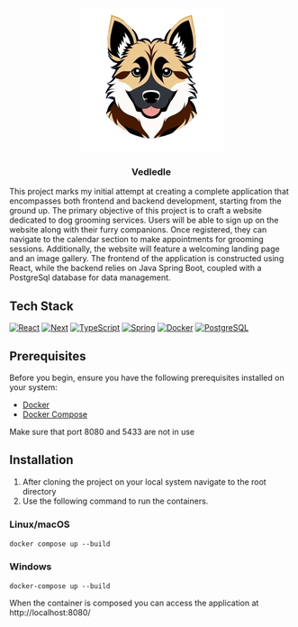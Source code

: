 <div align="center">
<img src="/frontend/public/logo.png" alt="Logo" width="256" height="256">
<h3 align="center">Vedledle</h3>
</div>

This project marks my initial attempt at creating a complete application that encompasses both frontend and backend
development, starting from the ground up. The primary objective of this project is to craft a website dedicated to dog
grooming services. Users will be able to sign up on the website along with their furry companions. Once registered, they
can navigate to the calendar section to make appointments for grooming sessions. Additionally, the website will feature
a welcoming landing page and an image gallery. The frontend of the application is constructed using React, while the
backend relies on Java Spring Boot, coupled with a PostgreSql database for data management.

## Tech Stack

[![React][React.js]][React-url]
[![Next][Next.js]][Next-url]
[![TypeScript][TypeScript.js]][TypeScript-url]
[![Spring][Spring.js]][Spring-url]
[![Docker][Docker.js]][Docker-url]
[![PostgreSQL][PostgreSQL.js]][PostgreSql-url]


## Prerequisites

Before you begin, ensure you have the following prerequisites installed on your system:

- [Docker](https://docs.docker.com/get-docker/)
- [Docker Compose](https://docs.docker.com/compose/install/)

Make sure that port 8080 and 5433 are not in use

## Installation

1. After cloning the project on your local system navigate to the root directory
2. Use the following command to run the containers.

### Linux/macOS
```shell
docker compose up --build
```
### Windows 
```shell
docker-compose up --build
```

When the container is composed you can access the application at http://localhost:8080/

[Next.js]: https://img.shields.io/badge/next.js-000000?style=for-the-badge&logo=nextdotjs&logoColor=white

[Next-url]: https://nextjs.org/

[React.js]: https://img.shields.io/badge/React-20232A?style=for-the-badge&logo=react&logoColor=61DAFB

[React-url]: https://reactjs.org/

[Spring.js]: https://img.shields.io/badge/spring_boot-20232A?style=for-the-badge&logo=springboot&logoColor=green

[Spring-url]: https://spring.io/projects/spring-boot

[TypeScript.js]: https://img.shields.io/badge/typescript-20232A?style=for-the-badge&logo=typescript&logoColor=#0079cc

[TypeScript-url]: https://www.typescriptlang.org/

[Docker.js]: https://img.shields.io/badge/docker-20232A?style=for-the-badge&logo=docker&logoColor=#0079cc

[Docker-url]: https://www.docker.com/

[PostgreSQL.js]: https://img.shields.io/badge/postgresql-20232A?style=for-the-badge&logo=postgresql&logoColor=#0079cc

[PostgreSQL-url]: https://www.postgresql.org/
